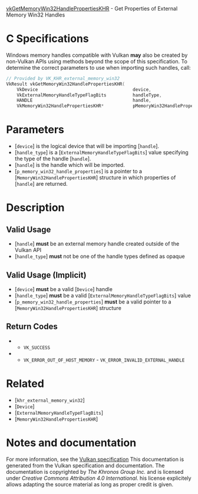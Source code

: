 [vkGetMemoryWin32HandlePropertiesKHR](https://www.khronos.org/registry/vulkan/specs/1.3-extensions/man/html/vkGetMemoryWin32HandlePropertiesKHR.html) - Get Properties of External Memory Win32 Handles

# C Specifications
Windows memory handles compatible with Vulkan  **may**  also be created by
non-Vulkan APIs using methods beyond the scope of this specification.
To determine the correct parameters to use when importing such handles,
call:
```c
// Provided by VK_KHR_external_memory_win32
VkResult vkGetMemoryWin32HandlePropertiesKHR(
    VkDevice                                    device,
    VkExternalMemoryHandleTypeFlagBits          handleType,
    HANDLE                                      handle,
    VkMemoryWin32HandlePropertiesKHR*           pMemoryWin32HandleProperties);
```

# Parameters
- [`device`] is the logical device that will be importing [`handle`].
- [`handle_type`] is a [`ExternalMemoryHandleTypeFlagBits`] value specifying the type of the handle [`handle`].
- [`handle`] is the handle which will be imported.
- [`p_memory_win32_handle_properties`] is a pointer to a [`MemoryWin32HandlePropertiesKHR`] structure in which properties of [`handle`] are returned.

# Description
## Valid Usage
-  [`handle`] **must**  be an external memory handle created outside of the Vulkan API
-  [`handle_type`] **must**  not be one of the handle types defined as opaque

## Valid Usage (Implicit)
-  [`device`] **must**  be a valid [`Device`] handle
-  [`handle_type`] **must**  be a valid [`ExternalMemoryHandleTypeFlagBits`] value
-  [`p_memory_win32_handle_properties`] **must**  be a valid pointer to a [`MemoryWin32HandlePropertiesKHR`] structure

## Return Codes
*   - `VK_SUCCESS` 
*   - `VK_ERROR_OUT_OF_HOST_MEMORY`  - `VK_ERROR_INVALID_EXTERNAL_HANDLE`

# Related
- [`khr_external_memory_win32`]
- [`Device`]
- [`ExternalMemoryHandleTypeFlagBits`]
- [`MemoryWin32HandlePropertiesKHR`]

# Notes and documentation
For more information, see the [Vulkan specification](https://www.khronos.org/registry/vulkan/specs/1.3-extensions/html/vkspec.html)
This documentation is generated from the Vulkan specification and documentation.
The documentation is copyrighted by *The Khronos Group Inc.* and is licensed under *Creative Commons Attribution 4.0 International*.
his license explicitely allows adapting the source material as long as proper credit is given.
        